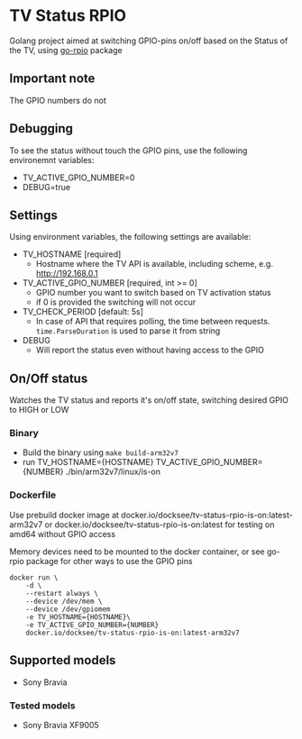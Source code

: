# TV Status RPIO

Golang project aimed at switching GPIO-pins on/off based on the Status of the TV, using
[go-rpio](https://github.com/stianeikeland/go-rpio) package

## Important note
The GPIO numbers do not

## Debugging
To see the status without touch the GPIO pins, use the following environemnt variables:

- TV_ACTIVE_GPIO_NUMBER=0
- DEBUG=true

## Settings
Using environment variables, the following settings are available:

- TV_HOSTNAME [required]
  - Hostname where the TV API is available, including scheme, e.g. http://192.168.0.1
- TV_ACTIVE_GPIO_NUMBER [required, int >= 0]
  - GPIO number you want to switch based on TV activation status
  - if 0 is provided the switching will not occur
- TV_CHECK_PERIOD [default: 5s]
  - In case of API that requires polling, the time between requests. `time.ParseDuration` is used to parse it from string
- DEBUG
  - Will report the status even without having access to the GPIO


## On/Off status
Watches the TV status and reports it's on/off state, switching desired GPIO to HIGH or LOW

### Binary
- Build the binary using `make build-arm32v7`
- run TV_HOSTNAME={HOSTNAME} TV_ACTIVE_GPIO_NUMBER={NUMBER} ./bin/arm32v7/linux/is-on

### Dockerfile
Use prebuild docker image at docker.io/docksee/tv-status-rpio-is-on:latest-arm32v7
or docker.io/docksee/tv-status-rpio-is-on:latest for testing on amd64 without GPIO access

Memory devices need to be mounted to the docker container, or see go-rpio package for other ways to use the GPIO pins

```
docker run \
    -d \
    --restart always \
    --device /dev/mem \
    --device /dev/gpiomem
    -e TV_HOSTNAME={HOSTNAME}\
    -e TV_ACTIVE_GPIO_NUMBER={NUMBER}
    docker.io/docksee/tv-status-rpio-is-on:latest-arm32v7
```


## Supported models
- Sony Bravia

### Tested models
- Sony Bravia XF9005
